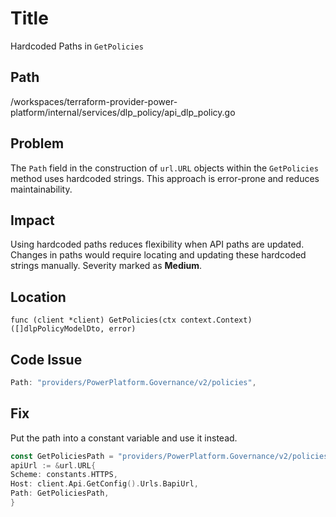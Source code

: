 # Title

Hardcoded Paths in `GetPolicies`

## Path

/workspaces/terraform-provider-power-platform/internal/services/dlp_policy/api_dlp_policy.go

## Problem

The `Path` field in the construction of `url.URL` objects within the `GetPolicies` method uses hardcoded strings. This approach is error-prone and reduces maintainability.

## Impact

Using hardcoded paths reduces flexibility when API paths are updated. Changes in paths would require locating and updating these hardcoded strings manually. Severity marked as **Medium**.

## Location

`func (client *client) GetPolicies(ctx context.Context) ([]dlpPolicyModelDto, error)`

## Code Issue

```go
Path: "providers/PowerPlatform.Governance/v2/policies",
```

## Fix

Put the path into a constant variable and use it instead.

```go
const GetPoliciesPath = "providers/PowerPlatform.Governance/v2/policies"
apiUrl := &url.URL{
Scheme: constants.HTTPS,
Host: client.Api.GetConfig().Urls.BapiUrl,
Path: GetPoliciesPath,
}
```
